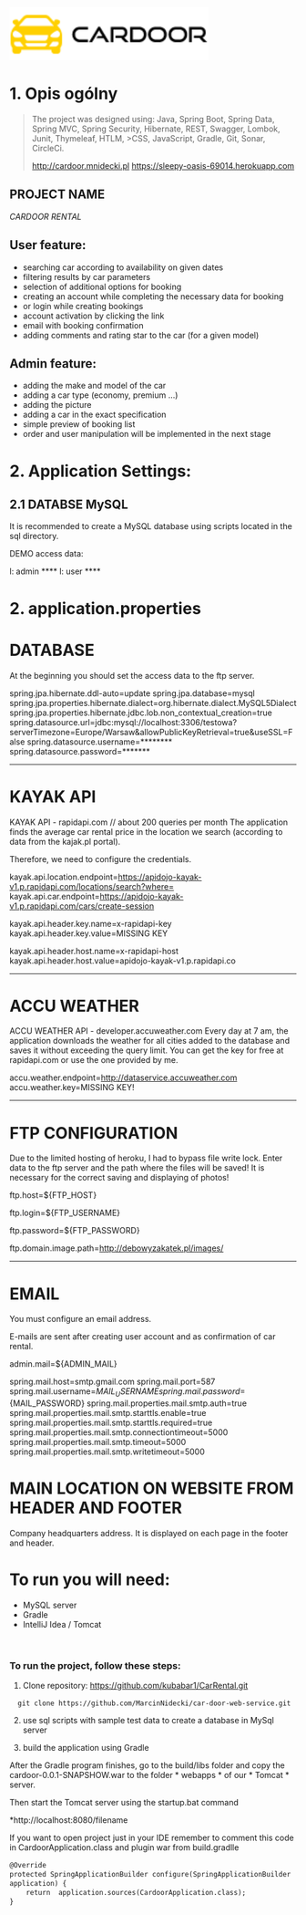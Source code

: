 <img src="https://github.com/MarcinNidecki/car-door-web-service/blob/master/src/main/resources/static/img/logo2.png" width="350"/>

# 1. Opis ogólny

>The project was designed using:
>Java, Spring Boot, Spring Data, Spring MVC, Spring Security, Hibernate, REST, Swagger, Lombok, Junit, Thymeleaf, HTLM, >CSS, JavaScript, Gradle, Git, Sonar, CircleCi.
>
>  http://cardoor.mnidecki.pl         https://sleepy-oasis-69014.herokuapp.com


## PROJECT NAME
*CARDOOR RENTAL*

## User feature:
<ul>
  <li>searching car according to availability on given dates</li>
  <li>filtering results by car parameters</li>
  <li>selection of additional options for booking</li>
  <li>creating an account while completing the necessary data for booking</li>
  <li>or login while creating bookings</li>
  <li>account activation by clicking the link</li>
  <li>email with booking confirmation</li>
 <li>adding comments and rating star to the car (for a given model)</li>
</ul>


## Admin feature:

<ul>
  <li>adding the make and model of the car</li>
  <li>adding a car type (economy, premium ...)</li>
  <li>adding the picture</li>
  <li>adding a car in the exact specification</li>
  <li>simple preview of booking list</li>

 <li>order and user manipulation will be implemented in the next stage</li>
</ul>






# 2. Application Settings:

## 2.1 DATABSE MySQL

It is recommended to create a MySQL database using scripts located in the sql directory.

DEMO access data:

l: admin ****
l: user ****






# 2. application.properties


# DATABASE
At the beginning you should set the access data to the ftp server.

spring.jpa.hibernate.ddl-auto=update
spring.jpa.database=mysql
spring.jpa.properties.hibernate.dialect=org.hibernate.dialect.MySQL5Dialect
spring.jpa.properties.hibernate.jdbc.lob.non_contextual_creation=true
spring.datasource.url=jdbc:mysql://localhost:3306/testowa?serverTimezone=Europe/Warsaw&allowPublicKeyRetrieval=true&useSSL=False
spring.datasource.username=********
spring.datasource.password=*******


--------
# KAYAK API
KAYAK API - rapidapi.com // about 200 queries per month
The application finds the average car rental price in the location we search (according to data from the kajak.pl portal).

Therefore, we need to configure the credentials.

kayak.api.location.endpoint=https://apidojo-kayak-v1.p.rapidapi.com/locations/search?where=
kayak.api.car.endpoint=https://apidojo-kayak-v1.p.rapidapi.com/cars/create-session

kayak.api.header.key.name=x-rapidapi-key   
kayak.api.header.key.value=MISSING KEY

kayak.api.header.host.name=x-rapidapi-host
kayak.api.header.host.value=apidojo-kayak-v1.p.rapidapi.co

----------
# ACCU WEATHER
ACCU WEATHER API - developer.accuweather.com
Every day at 7 am, the application downloads the weather for all cities added to the database and saves it without exceeding the query limit.
You can get the key for free at rapidapi.com or use the one provided by me.


accu.weather.endpoint=http://dataservice.accuweather.com
accu.weather.key=MISSING KEY!

---------
# FTP CONFIGURATION
Due to the limited hosting of heroku, I had to bypass file write lock.
Enter data to the ftp server and the path where the files will be saved!
It is necessary for the correct saving and displaying of photos!


ftp.host=${FTP_HOST}

ftp.login=${FTP_USERNAME}

ftp.password=${FTP_PASSWORD}

ftp.domain.image.path=http://debowyzakatek.pl/images/


---------
# EMAIL

You must configure an email address.

E-mails are sent after creating user account and as confirmation of car rental.

admin.mail=${ADMIN_MAIL}

spring.mail.host=smtp.gmail.com
spring.mail.port=587
spring.mail.username=${MAIL_USERNAME}
spring.mail.password=${MAIL_PASSWORD}
spring.mail.properties.mail.smtp.auth=true
spring.mail.properties.mail.smtp.starttls.enable=true
spring.mail.properties.mail.smtp.starttls.required=true
spring.mail.properties.mail.smtp.connectiontimeout=5000
spring.mail.properties.mail.smtp.timeout=5000
spring.mail.properties.mail.smtp.writetimeout=5000


# MAIN LOCATION ON WEBSITE FROM HEADER AND FOOTER

Company headquarters address. It is displayed on each page in the footer and header.




# To run you will need:
<ul>
  <li>MySQL server</li>
  <li>Gradle</li>
  <li> IntelliJ Idea / Tomcat </li>
</ul>

</br>



### To run the project, follow these steps:
1.	Clone repository: https://github.com/kubabar1/CarRental.git
```
  git clone https://github.com/MarcinNidecki/car-door-web-service.git
```

2. use sql scripts with sample test data to create a database in MySql server 


3. build the application using Gradle	

After the Gradle program finishes, go to the build/libs folder and copy the cardoor-0.0.1-SNAPSHOW.war
to the folder * webapps * of our * Tomcat * server.
    
Then start the Tomcat server using the startup.bat command

 *http://localhost:8080/filename

If you want to open project just in your IDE 
remember to comment  this code in CardoorApplication.class  and plugin war from build.gradlle

    @Override
    protected SpringApplicationBuilder configure(SpringApplicationBuilder application) {
        return  application.sources(CardoorApplication.class);
    }  
